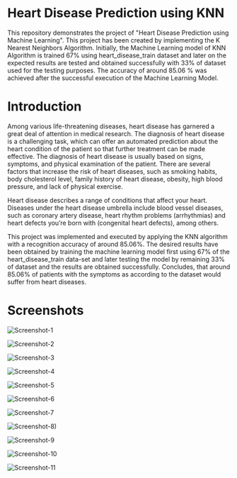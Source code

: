 # Heart Disease Prediction using KNN

This repository demonstrates the project of "Heart Disease Prediction using Machine Learning". This project has been created by implementing the K Nearest Neighbors Algorithm. Initially, the Machine Learning model of KNN Algorithm is trained 67% using heart_disease_train dataset and later on the expected results are tested and obtained successfully with 33% of dataset used for the testing purposes. The accuracy of around 85.06 % was achieved after the successful execution of the Machine Learning Model.



# Introduction

Among various life-threatening diseases, heart disease has garnered a great deal of attention in medical research. The diagnosis of heart disease is a challenging task, which can offer an automated prediction about the heart condition of the patient so that further treatment can be made effective. The diagnosis of heart disease is usually based on signs, symptoms, and physical examination of the patient. There are several factors that increase the risk of heart diseases, such as smoking habits, body cholesterol level, family history of heart disease, obesity, high blood pressure, and lack of physical exercise.

Heart disease describes a range of conditions that affect your heart. Diseases under the heart disease umbrella include blood vessel diseases, such as coronary artery disease, heart rhythm problems (arrhythmias) and heart defects you’re born with (congenital heart defects), among others.

This project was implemented and executed by applying the KNN algorithm with a recognition accuracy of around 85.06%. The desired results have been obtained by training the machine learning model first using 67% of the heart_disease_train data-set and later testing the model by remaining 33% of dataset and the results are obtained successfully. Concludes, that around 85.06% of patients with the symptoms as according to the dataset would suffer from heart diseases. 

# Screenshots 

![Screenshot-1](https://user-images.githubusercontent.com/46643368/82813053-f086fd80-9eb1-11ea-8a11-ea3ec2fba9e7.png)


![Screenshot-2](https://user-images.githubusercontent.com/46643368/82813173-2b893100-9eb2-11ea-8a80-fe4df6d2497e.png)


![Screenshot-3](https://user-images.githubusercontent.com/46643368/82813319-6f7c3600-9eb2-11ea-9be6-809d07d1f41c.png)


![Screenshot-4](https://user-images.githubusercontent.com/46643368/82813338-7b67f800-9eb2-11ea-8b79-73703328f661.png)


![Screenshot-5](https://user-images.githubusercontent.com/46643368/82813362-87ec5080-9eb2-11ea-87e8-1b60adf572c3.png)


![Screenshot-6](https://user-images.githubusercontent.com/46643368/82813396-989cc680-9eb2-11ea-993b-b00a855f747d.png)


![Screenshot-7](https://user-images.githubusercontent.com/46643368/82813419-a4888880-9eb2-11ea-8543-d53f933c15ba.png)


![Screenshot-8)](https://user-images.githubusercontent.com/46643368/82813456-bc600c80-9eb2-11ea-8a17-d9c7ff81140f.png)


![Screenshot-9](https://user-images.githubusercontent.com/46643368/82813492-cc77ec00-9eb2-11ea-9ec6-e1d1087f0bfe.png)


![Screenshot-10](https://user-images.githubusercontent.com/46643368/82813520-dc8fcb80-9eb2-11ea-84e3-49496f268b8d.png)


![Screenshot-11](https://user-images.githubusercontent.com/46643368/82813579-f6311300-9eb2-11ea-9c0d-d1eea8c456a7.png)







